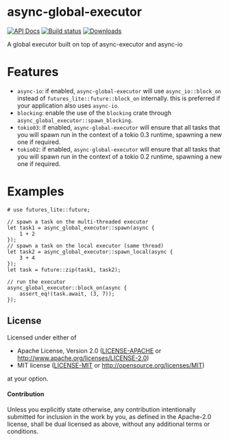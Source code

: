 # async-global-executor

[![API Docs](https://docs.rs/async-global-executor/badge.svg)](https://docs.rs/async-global-executor)
[![Build status](https://github.com/Keruspe/async-global-executor/workflows/Build%20and%20test/badge.svg)](https://github.com/Keruspe/async-global-executor/actions)
[![Downloads](https://img.shields.io/crates/d/async-global-executor.svg)](https://crates.io/crates/async-global-executor)

A global executor built on top of async-executor and async-io

# Features

* `async-io`: if enabled, `async-global-executor` will use `async_io::block_on` instead of
  `futures_lite::future::block_on` internally. this is preferred if your application also uses `async-io`.
* `blocking`: enable the use of the `blocking` crate through `async_global_executor::spawn_blocking`.
* `tokio03`: if enabled, `async-global-executor` will ensure that all tasks that you will spawn run in the context of a
  tokio 0.3 runtime, spawning a new one if required.
* `tokio02`: if enabled, `async-global-executor` will ensure that all tasks that you will spawn run in the context of a
  tokio 0.2 runtime, spawning a new one if required.

# Examples

```
# use futures_lite::future;

// spawn a task on the multi-threaded executor
let task1 = async_global_executor::spawn(async {
    1 + 2
});
// spawn a task on the local executor (same thread)
let task2 = async_global_executor::spawn_local(async {
    3 + 4
});
let task = future::zip(task1, task2);

// run the executor
async_global_executor::block_on(async {
    assert_eq!(task.await, (3, 7));
});
```

## License

Licensed under either of

 * Apache License, Version 2.0 ([LICENSE-APACHE](LICENSE-APACHE) or http://www.apache.org/licenses/LICENSE-2.0)
 * MIT license ([LICENSE-MIT](LICENSE-MIT) or http://opensource.org/licenses/MIT)

at your option.

#### Contribution

Unless you explicitly state otherwise, any contribution intentionally submitted
for inclusion in the work by you, as defined in the Apache-2.0 license, shall be
dual licensed as above, without any additional terms or conditions.
